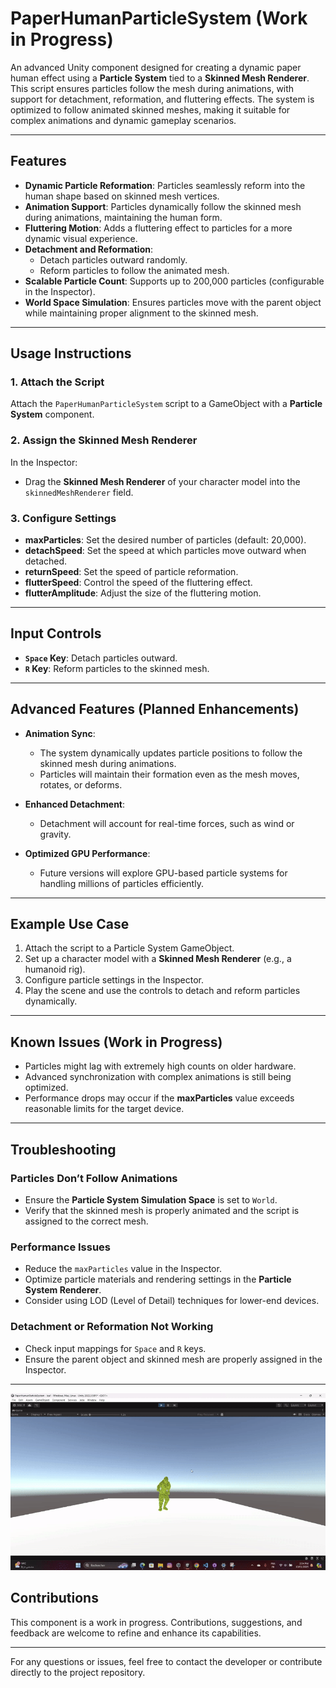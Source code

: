 # PaperHumanParticleSystem (Work in Progress)

An advanced Unity component designed for creating a dynamic paper human effect using a **Particle System** tied to a **Skinned Mesh Renderer**. This script ensures particles follow the mesh during animations, with support for detachment, reformation, and fluttering effects. The system is optimized to follow animated skinned meshes, making it suitable for complex animations and dynamic gameplay scenarios.

---

## Features

- **Dynamic Particle Reformation**: Particles seamlessly reform into the human shape based on skinned mesh vertices.
- **Animation Support**: Particles dynamically follow the skinned mesh during animations, maintaining the human form.
- **Fluttering Motion**: Adds a fluttering effect to particles for a more dynamic visual experience.
- **Detachment and Reformation**:
  - Detach particles outward randomly.
  - Reform particles to follow the animated mesh.
- **Scalable Particle Count**: Supports up to 200,000 particles (configurable in the Inspector).
- **World Space Simulation**: Ensures particles move with the parent object while maintaining proper alignment to the skinned mesh.

---

## Usage Instructions

### 1. Attach the Script

Attach the `PaperHumanParticleSystem` script to a GameObject with a **Particle System** component.

### 2. Assign the Skinned Mesh Renderer

In the Inspector:
- Drag the **Skinned Mesh Renderer** of your character model into the `skinnedMeshRenderer` field.

### 3. Configure Settings

- **maxParticles**: Set the desired number of particles (default: 20,000).
- **detachSpeed**: Set the speed at which particles move outward when detached.
- **returnSpeed**: Set the speed of particle reformation.
- **flutterSpeed**: Control the speed of the fluttering effect.
- **flutterAmplitude**: Adjust the size of the fluttering motion.

---

## Input Controls

- **`Space` Key**: Detach particles outward.
- **`R` Key**: Reform particles to the skinned mesh.

---

## Advanced Features (Planned Enhancements)

- **Animation Sync**:
  - The system dynamically updates particle positions to follow the skinned mesh during animations.
  - Particles will maintain their formation even as the mesh moves, rotates, or deforms.

- **Enhanced Detachment**:
  - Detachment will account for real-time forces, such as wind or gravity.

- **Optimized GPU Performance**:
  - Future versions will explore GPU-based particle systems for handling millions of particles efficiently.

---

## Example Use Case

1. Attach the script to a Particle System GameObject.
2. Set up a character model with a **Skinned Mesh Renderer** (e.g., a humanoid rig).
3. Configure particle settings in the Inspector.
4. Play the scene and use the controls to detach and reform particles dynamically.

---

## Known Issues (Work in Progress)

- Particles might lag with extremely high counts on older hardware.
- Advanced synchronization with complex animations is still being optimized.
- Performance drops may occur if the **maxParticles** value exceeds reasonable limits for the target device.

---

## Troubleshooting

### Particles Don’t Follow Animations

- Ensure the **Particle System Simulation Space** is set to `World`.
- Verify that the skinned mesh is properly animated and the script is assigned to the correct mesh.

### Performance Issues

- Reduce the `maxParticles` value in the Inspector.
- Optimize particle materials and rendering settings in the **Particle System Renderer**.
- Consider using LOD (Level of Detail) techniques for lower-end devices.

### Detachment or Reformation Not Working

- Check input mappings for `Space` and `R` keys.
- Ensure the parent object and skinned mesh are properly assigned in the Inspector.

---
![til](video/demo.gif)



## Contributions

This component is a work in progress. Contributions, suggestions, and feedback are welcome to refine and enhance its capabilities.

---

For any questions or issues, feel free to contact the developer or contribute directly to the project repository.

